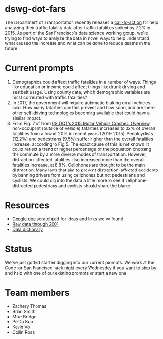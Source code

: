 # dswg-dot-fars
The Department of Transportation recently released a [call-to-action](https://www.transportation.gov/fastlane/2015-traffic-fatalities-data-has-just-been-released-call-action-download-and-analyze) for help analyzing their traffic fatality data after traffic fatalities spiked by 7.2% in 2015. As part of the San Francisco's data science working group, we're trying to find ways to analyze the data in novel ways to help understand what caused the increase and what can be done to reduce deaths in the future.

# Current prompts

1. Demographics could affect traffic fatalities in a number of ways. Things like education or income could affect things like drunk driving and seatbelt usage. Using county data, which demographic variables are most correlated with traffic fatalities?
2. In 2017, the government will require automatic braking on all vehicles sold. How many fatalities can this prevent and how soon, and are there other self-driving technologies becoming available that could have a similar impact.
3. From Fig. 7 of from [US DOT’s 2015 Motor Vehicle Crashes: Overview](https://crashstats.nhtsa.dot.gov/Api/Public/ViewPublication/812318), non-occupant (outside of vehicle) fatalities increases to 32% of overall fatalities from a low of 20% in recent years (2011- 2015).  Pedalcyclists (12.2%) and pedestrians (9.5%) suffer higher than the overall fatalities increase, according to Fig 5. The exact cause of this is not known.  It could reflect a trend of higher percentage of the population choosing the commute by a more diverse modes of transportation.  However, distraction-affected fatalities also increased more than the overall fatalities increase, at 8.8%.  Cellphones are thought to be the main distraction.  Many laws that aim to prevent distraction-affected accidents by banning drivers from using cellphones but not pedestrians and cyclists.  We could dig into the data a little more to see if cellphone-distracted pedestrians and cyclists should share the blame.


# Resources

- [Google doc](https://docs.google.com/document/d/1DdfepuAdvDB-fsR3c8c7y7-Pc9jzNEtRQsDfbB_mfXI/edit#) scratchpad for ideas and links we've found.
- [Raw data through 2001](https://numeracy.co/sirwart/traffic-fatalities/accidents)
- [Data dictionary](https://crashstats.nhtsa.dot.gov/Api/Public/ViewPublication/812315)

# Status

We've just gotted started digging into our current prompts. We work at the Code for San Francisco hack night every Wednesday if you want to stop by and help with one of our existing prompts or start a new one.

# Team members
- Zachery Thomas
- Brian Smith
- Mike Bridge
- PeiDa Kuo
- Kevin Vo
- Collin Ross
